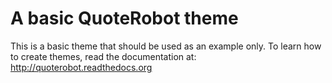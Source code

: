 A basic QuoteRobot theme
========================

This is a basic theme that should be used as an example only. 
To learn how to create themes, read the documentation at: http://quoterobot.readthedocs.org
